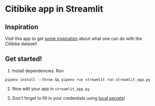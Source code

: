 # Citibike app in Streamlit

## Inspiration

Visit this app to get [some inspiration](https://citibike-hackathon.streamlitapp.com/) about what one can do with the Citibike dataset!

## Get started!

1. Install dependencies. Run
```
pipenv install --three && pipenv run streamlit run streamlit_app.py
```

2. Now edit your app in `streamlit_app.py`

3. Don't forget to fill in your credentials using [local secrets](https://docs.streamlit.io/streamlit-cloud/get-started/deploy-an-app/connect-to-data-sources/secrets-management#develop-locally-with-secrets)!
